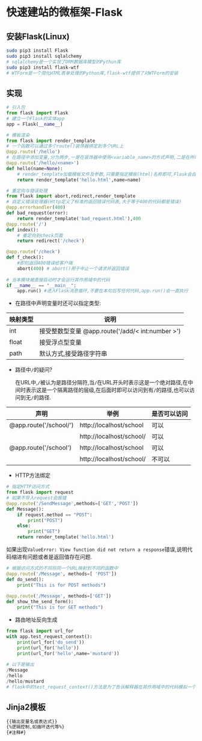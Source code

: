 # 快速建站的微框架-Flask
## 安装Flask(Linux)

```bash
sudo pip3 install Flask
sudo pip3 install sqlalchemy
# sqlalchemy是一个实现了ORM数据库模型的Python库
sudo pip3 install flask-wtf 
# WTForm是一个简化HTML表单处理的Python库,flask-wtf提供了对WTForm的安装
```

## 实现

```python
# 引入包
from flask import Flask
# 建立一个Flask的实体app
app = Flask(__name__)

# 模板渲染
from flask import render_template
# 一个函数可以通过多个route()装饰器绑定到多个URL上
@app.route('/hello')
# 在路径中添加变量,分为两步,一是在装饰器中使用<variable_name>的方式声明,二是在所映射的函数的参数中声明,两次声明的变量名必须一致.
@app.route('/hello/<name>')
def hello(name=None):
    # render_template加载模板文件及参数,只需要指定模板(html)名称即可,Flask会自动在/templates文件夹下寻找
    return render_template('hello.html',name=name)

# 重定向与错误处理
from flask import abort,redirect,render_template
# 自定义错误处理器(Http定义了标准的返回错误代码表,大于等于400的代码都是错误)
@app.errorhandler(400)
def bad_request(error):
    return render_template('bad_request.html'),400
@app.route('/')
def index():
    # 重定向到check页面
    return redirect('/check')

@app.route('/check')
def f_check():
    #即刻返回400错误给客户端
    abort(400) # abort()用于中止一个请求并返回错误
    
# 当本模块被直接启动时才会运行其作用域中的代码
if __name__ == "__main__":
    app.run() #进入Flask消息循环,不要在本句后写任何代码,app.run()会一直执行
```

- 在路径中声明变量时还可以指定类型:

| 映射类型 | 说明                                             |
| -------- | ------------------------------------------------ |
| int      | 接受整数型变量 @app.route('/add/< int:number >') |
| float    | 接受浮点型变量                                   |
| path     | 默认方式,接受路径字符串                          |

- 路径中`/`的疑问?

  在URL中,`/`被认为是路径分隔符,当`/`在URL开头时表示这是一个绝对路径,在中间时表示这是一个隔离路径的层级,在后面时即可以访问到有`/`的路径,也可以访问到无`/`的路径.

| 声明                   | 举例                     | 是否可以访问 |
| ---------------------- | ------------------------ | ------------ |
| @app.route('/school/') | http://localhost/school  | 可以         |
|                        | http://localhost/school/ | 可以         |
| @app.route('/school')  | http://localhost/school  | 可以         |
|                        | http://localhost/school/ | 不可以       |

- HTTP方法绑定

```python
# 指定HTTP访问方式
from flask import request
# 如果不导入request会报错
@app.route('/SendMessage',methods=['GET','POST'])
def Message():
    if request.method == "POST":
        print("POST")
    else:
        print("GET")
    return render_template('hello.html')
```

如果出现`ValueError: View function did not return a response`错误,说明代码缩进有问题或者是返回值存在问题.

```python
# 根据访问方式的不同将同一个URL映射到不同的函数中
@app.route('/Message', methods=[ 'POST'])
def do_send():
    print("This is for POST methods")
	
@app.route('/Message', methods=['GET'])
def show_the_send_form():
    print("This is for GET methods")
```

- 路由地址反向生成

```python
from flask import url_for
with app.test_request_context():
    print(url_for('do_send'))
    print(url_for('hello'))
    print(url_for('hello',name='mustard'))
    
# 以下是输出
/Message
/hello
/hello/mustard
# flask中的test_request_context()方法是为了告诉解释器在其作用域中的代码模拟一个HTTP请求上下文
```

## Jinja2模板

```html
{{输出变量名或表达式}}
{%逻辑控制,如循环迭代等%}
{#注释#}
```

